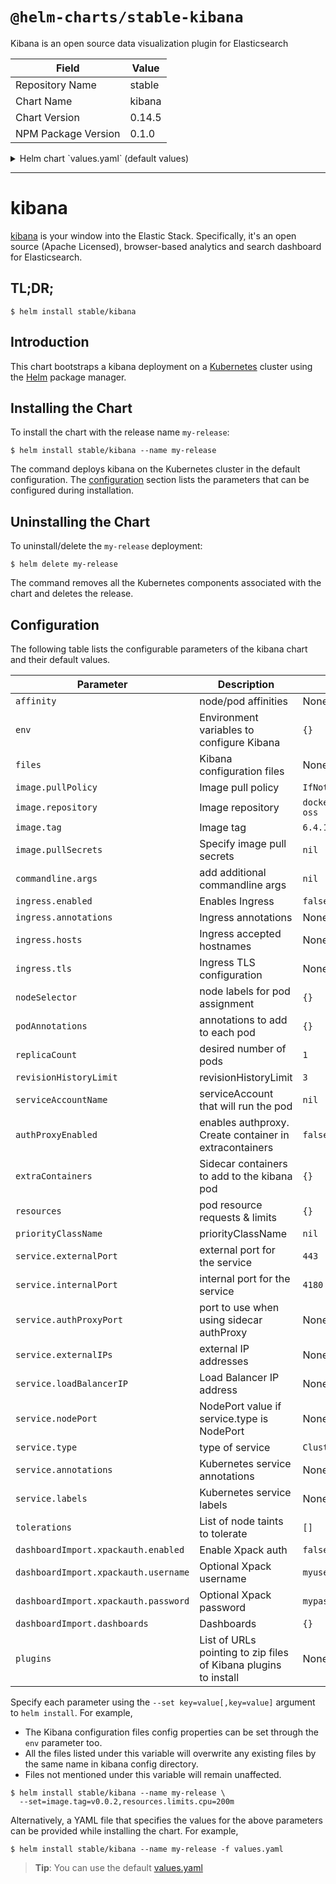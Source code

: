 # `@helm-charts/stable-kibana`

Kibana is an open source data visualization plugin for Elasticsearch

| Field               | Value  |
| ------------------- | ------ |
| Repository Name     | stable |
| Chart Name          | kibana |
| Chart Version       | 0.14.5 |
| NPM Package Version | 0.1.0  |

<details>

<summary>Helm chart `values.yaml` (default values)</summary>

```yaml
image:
  repository: 'docker.elastic.co/kibana/kibana-oss'
  tag: '6.4.1'
  pullPolicy: 'IfNotPresent'

commandline:
  args:

env:
  {}
  # All Kibana configuration options are adjustable via env vars.
  # To adjust a config option to an env var uppercase + replace `.` with `_`
  # Ref: https://www.elastic.co/guide/en/kibana/current/settings.html
  #
  # ELASTICSEARCH_URL: http://elasticsearch-client:9200
  # SERVER_PORT: 5601
  # LOGGING_VERBOSE: "true"
  # SERVER_DEFAULTROUTE: "/app/kibana"

files:
  kibana.yml:
    ## Default Kibana configuration from kibana-docker.
    server.name: kibana
    server.host: '0'
    elasticsearch.url: http://elasticsearch:9200

    ## Custom config properties below
    ## Ref: https://www.elastic.co/guide/en/kibana/current/settings.html
    # server.port: 5601
    # logging.verbose: "true"
    # server.defaultRoute: "/app/kibana"

service:
  type: ClusterIP
  externalPort: 443
  internalPort: 5601
  # authProxyPort: 5602 To be used with authProxyEnabled and a proxy extraContainer
  ## External IP addresses of service
  ## Default: nil
  ##
  # externalIPs:
  # - 192.168.0.1
  #
  ## LoadBalancer IP if service.type is LoadBalancer
  ## Default: nil
  ##
  # loadBalancerIP: 10.2.2.2
  annotations:
    # Annotation example: setup ssl with aws cert when service.type is LoadBalancer
    # service.beta.kubernetes.io/aws-load-balancer-ssl-cert: arn:aws:acm:us-east-1:EXAMPLE_CERT
  labels:
    ## Label example: show service URL in `kubectl cluster-info`
    # kubernetes.io/cluster-service: "true"

ingress:
  enabled: false
  # hosts:
  # - chart-example.local
  # annotations:
  #   kubernetes.io/ingress.class: nginx
  #   kubernetes.io/tls-acme: "true"
  # tls:
  # - secretName: chart-example-tls
  #   hosts:
  #     - chart-example.local

# service account that will run the pod. Leave commented to use the default service account.
# serviceAccountName: kibana

livenessProbe:
  enabled: false
  initialDelaySeconds: 30
  timeoutSeconds: 10

readinessProbe:
  enabled: false
  initialDelaySeconds: 30
  timeoutSeconds: 10

# Enable an authproxy. Specify container in extraContainers
authProxyEnabled: false

extraContainers: |
# - name: proxy
#   image: quay.io/gambol99/keycloak-proxy:latest
#   args:
#     - --resource=uri=/*
#     - --discovery-url=https://discovery-url
#     - --client-id=client
#     - --client-secret=secret
#     - --listen=0.0.0.0:5602
#     - --upstream-url=http://127.0.0.1:5601
#   ports:
#     - name: web
#       containerPort: 9090
resources:
  {}
  # limits:
  #   cpu: 100m
  #   memory: 300Mi
  # requests:
  #   cpu: 100m
  #   memory: 300Mi

priorityClassName: ''

# Affinity for pod assignment
# Ref: https://kubernetes.io/docs/concepts/configuration/assign-pod-node/#affinity-and-anti-affinity
# affinity: {}

# Tolerations for pod assignment
# Ref: https://kubernetes.io/docs/concepts/configuration/taint-and-toleration/
tolerations: []

# Node labels for pod assignment
# Ref: https://kubernetes.io/docs/user-guide/node-selection/
nodeSelector: {}

podAnnotations: {}
replicaCount: 1
revisionHistoryLimit: 3

# to export a dashboard from a running kibana 6.3.x use:
# curl --user <username>:<password> -XGET https://kibana.yourdomain.com:5601/api/kibana/dashboards/export?dashboard=<some-dashboard-uuid> > my-dashboard.json
# you can find an example dashboard for kubernests with fluentd-elasticsearch chart here: https://github.com/monotek/kibana-dashboards/blob/master/k8s-fluentd-elasticsearch.json
dashboardImport:
  xpackauth:
    enabled: false
    username: myuser
    password: mypass
  dashboards: {}

# List of pluginns to install using initContainer
plugins:
  # - https://github.com/sivasamyk/logtrail/releases/download/v0.1.29/logtrail-6.4.0-0.1.29.zip
  # - other_plugin
```

</details>

---

# kibana

[kibana](https://github.com/elastic/kibana) is your window into the Elastic Stack. Specifically, it's an open source (Apache Licensed), browser-based analytics and search dashboard for Elasticsearch.

## TL;DR;

```console
$ helm install stable/kibana
```

## Introduction

This chart bootstraps a kibana deployment on a [Kubernetes](http://kubernetes.io) cluster using the [Helm](https://helm.sh) package manager.

## Installing the Chart

To install the chart with the release name `my-release`:

```console
$ helm install stable/kibana --name my-release
```

The command deploys kibana on the Kubernetes cluster in the default configuration. The [configuration](#configuration) section lists the parameters that can be configured during installation.

## Uninstalling the Chart

To uninstall/delete the `my-release` deployment:

```console
$ helm delete my-release
```

The command removes all the Kubernetes components associated with the chart and deletes the release.

## Configuration

The following table lists the configurable parameters of the kibana chart and their default values.

| Parameter                            | Description                                                     | Default                               |
| ------------------------------------ | --------------------------------------------------------------- | ------------------------------------- |
| `affinity`                           | node/pod affinities                                             | None                                  |
| `env`                                | Environment variables to configure Kibana                       | `{}`                                  |
| `files`                              | Kibana configuration files                                      | None                                  |
| `image.pullPolicy`                   | Image pull policy                                               | `IfNotPresent`                        |
| `image.repository`                   | Image repository                                                | `docker.elastic.co/kibana/kibana-oss` |
| `image.tag`                          | Image tag                                                       | `6.4.1`                               |
| `image.pullSecrets`                  | Specify image pull secrets                                      | `nil`                                 |
| `commandline.args`                   | add additional commandline args                                 | `nil`                                 |
| `ingress.enabled`                    | Enables Ingress                                                 | `false`                               |
| `ingress.annotations`                | Ingress annotations                                             | None:                                 |
| `ingress.hosts`                      | Ingress accepted hostnames                                      | None:                                 |
| `ingress.tls`                        | Ingress TLS configuration                                       | None:                                 |
| `nodeSelector`                       | node labels for pod assignment                                  | `{}`                                  |
| `podAnnotations`                     | annotations to add to each pod                                  | `{}`                                  |
| `replicaCount`                       | desired number of pods                                          | `1`                                   |
| `revisionHistoryLimit`               | revisionHistoryLimit                                            | `3`                                   |
| `serviceAccountName`                 | serviceAccount that will run the pod                            | `nil`                                 |
| `authProxyEnabled`                   | enables authproxy. Create container in extracontainers          | `false`                               |
| `extraContainers`                    | Sidecar containers to add to the kibana pod                     | `{}`                                  |
| `resources`                          | pod resource requests & limits                                  | `{}`                                  |
| `priorityClassName`                  | priorityClassName                                               | `nil`                                 |
| `service.externalPort`               | external port for the service                                   | `443`                                 |
| `service.internalPort`               | internal port for the service                                   | `4180`                                |
| `service.authProxyPort`              | port to use when using sidecar authProxy                        | None:                                 |
| `service.externalIPs`                | external IP addresses                                           | None:                                 |
| `service.loadBalancerIP`             | Load Balancer IP address                                        | None:                                 |
| `service.nodePort`                   | NodePort value if service.type is NodePort                      | None:                                 |
| `service.type`                       | type of service                                                 | `ClusterIP`                           |
| `service.annotations`                | Kubernetes service annotations                                  | None:                                 |
| `service.labels`                     | Kubernetes service labels                                       | None:                                 |
| `tolerations`                        | List of node taints to tolerate                                 | `[]`                                  |
| `dashboardImport.xpackauth.enabled`  | Enable Xpack auth                                               | `false`                               |
| `dashboardImport.xpackauth.username` | Optional Xpack username                                         | `myuser`                              |
| `dashboardImport.xpackauth.password` | Optional Xpack password                                         | `mypass`                              |
| `dashboardImport.dashboards`         | Dashboards                                                      | `{}`                                  |
| `plugins`                            | List of URLs pointing to zip files of Kibana plugins to install | None:                                 |

Specify each parameter using the `--set key=value[,key=value]` argument to `helm install`. For example,

- The Kibana configuration files config properties can be set through the `env` parameter too.
- All the files listed under this variable will overwrite any existing files by the same name in kibana config directory.
- Files not mentioned under this variable will remain unaffected.

```console
$ helm install stable/kibana --name my-release \
  --set=image.tag=v0.0.2,resources.limits.cpu=200m
```

Alternatively, a YAML file that specifies the values for the above parameters can be provided while installing the chart. For example,

```console
$ helm install stable/kibana --name my-release -f values.yaml
```

> **Tip**: You can use the default [values.yaml](values.yaml)
